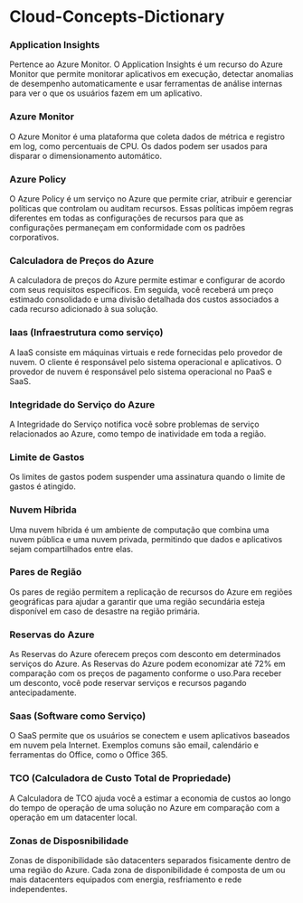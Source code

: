 # Cloud-Concepts-Dictionary

### Application Insights
Pertence ao Azure Monitor. O Application Insights é um recurso do Azure Monitor que permite monitorar aplicativos em execução, detectar anomalias de desempenho automaticamente e usar ferramentas de análise internas para ver o que os usuários fazem em um aplicativo.

### Azure Monitor
O Azure Monitor é uma plataforma que coleta dados de métrica e registro em log, como percentuais de CPU. Os dados podem ser usados para disparar o dimensionamento automático.

### Azure Policy
O Azure Policy é um serviço no Azure que permite criar, atribuir e gerenciar políticas que controlam ou auditam recursos. Essas políticas impõem regras diferentes em todas as configurações de recursos para que as configurações permaneçam em conformidade com os padrões corporativos.

### Calculadora de Preços do Azure
A calculadora de preços do Azure permite estimar e configurar de acordo com seus requisitos específicos. Em seguida, você receberá um preço estimado consolidado e uma divisão detalhada dos custos associados a cada recurso adicionado à sua solução.

### Iaas (Infraestrutura como serviço)
A IaaS consiste em máquinas virtuais e rede fornecidas pelo provedor de nuvem. O cliente é responsável pelo sistema operacional e aplicativos. O provedor de nuvem é responsável pelo sistema operacional no PaaS e SaaS.

### Integridade do Serviço do Azure
A Integridade do Serviço notifica você sobre problemas de serviço relacionados ao Azure, como tempo de inatividade em toda a região.

### Limite de Gastos
Os limites de gastos podem suspender uma assinatura quando o limite de gastos é atingido.

### Nuvem Híbrida
Uma nuvem híbrida é um ambiente de computação que combina uma nuvem pública e uma nuvem privada, permitindo que dados e aplicativos sejam compartilhados entre elas.

### Pares de Região
Os pares de região permitem a replicação de recursos do Azure em regiões geográficas para ajudar a garantir que uma região secundária esteja disponível em caso de desastre na região primária.

### Reservas do Azure
As Reservas do Azure oferecem preços com desconto em determinados serviços do Azure. As Reservas do Azure podem economizar até 72% em comparação com os preços de pagamento conforme o uso.Para receber um desconto, você pode reservar serviços e recursos pagando antecipadamente.

### Saas (Software como Serviço)
O SaaS permite que os usuários se conectem e usem aplicativos baseados em nuvem pela Internet. Exemplos comuns são email, calendário e ferramentas do Office, como o Office 365.

### TCO (Calculadora de Custo Total de Propriedade)
A Calculadora de TCO ajuda você a estimar a economia de custos ao longo do tempo de operação de uma solução no Azure em comparação com a operação em um datacenter local.

### Zonas de Disposnibilidade
Zonas de disponibilidade são datacenters separados fisicamente dentro de uma região do Azure. Cada zona de disponibilidade é composta de um ou mais datacenters equipados com energia, resfriamento e rede independentes.
